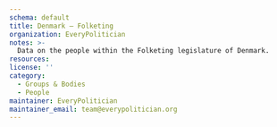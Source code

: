 ```yaml
---
schema: default
title: Denmark — Folketing
organization: EveryPolitician
notes: >-
  Data on the people within the Folketing legislature of Denmark.
resources:
license: ''
category:
  - Groups & Bodies
  - People
maintainer: EveryPolitician
maintainer_email: team@everypolitician.org
---
```

